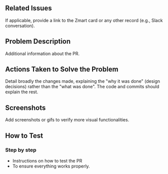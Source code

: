 ## Related Issues
If applicable, provide a link to the Zmart card or any other record (e.g., Slack conversation).

## Problem Description
Additional information about the PR.

## Actions Taken to Solve the Problem
Detail broadly the changes made, explaining the "why it was done" (design decisions) rather than the "what was done". The code and commits should explain the rest.

## Screenshots
Add screenshots or gifs to verify more visual functionalities.

## How to Test
### Step by step
* Instructions on how to test the PR
* To ensure everything works properly.